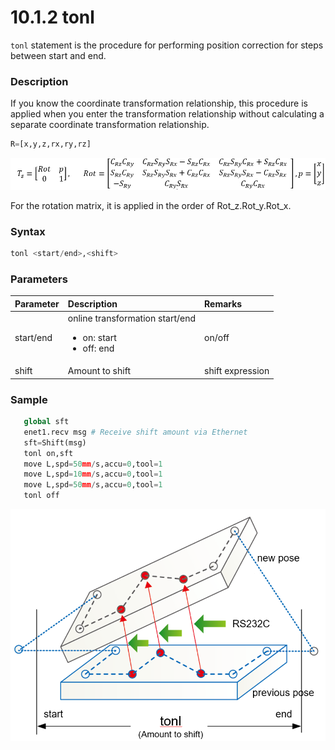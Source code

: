 ﻿# 10.1.2 tonl

`tonl` statement is the procedure for performing position correction for steps between start and end.

### Description

If you know the coordinate transformation relationship, this procedure is applied when you enter the transformation relationship without calculating a separate coordinate transformation relationship.

```python
R=[x,y,z,rx,ry,rz]
```

![](../../_assets/tonl2.png)

For the rotation matrix, it is applied in the order of Rot_z.Rot_y.Rot_x.

### Syntax

```python
tonl <start/end>,<shift>
```

### Parameters

<table>
  <thead>
    <tr>
      <th style="text-align:left">Parameter</th>
      <th style="text-align:left">Description</th>
      <th style="text-align:left">Remarks</th>
    </tr>
  </thead>
  <tbody>
  <tr>
      <td style="text-align:left">start/end</td>
      <td style="text-align:left">
        online transformation start/end<br>
        <ul>
        <li>on: start</li>
        <li>off: end</li>
        </ul>
      </td>
      <td style="text-align:left">on/off</td>
    </tr>
    <tr>
      <td style="text-align:left">shift</td>
      <td style="text-align:left">
        Amount to shift
      </td>
      <td style="text-align:left">shift expression</td>
    </tr>
  </tbody>
</table>

### Sample

```python
   global sft
   enet1.recv msg # Receive shift amount via Ethernet
   sft=Shift(msg)
   tonl on,sft
   move L,spd=50mm/s,accu=0,tool=1
   move L,spd=10mm/s,accu=0,tool=1
   move L,spd=50mm/s,accu=0,tool=1
   tonl off
```

![](../../_assets/tonl.png)

